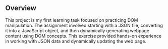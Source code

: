## Overview
This project is my first learning task focused on practicing DOM manipulation. The assignment involved starting with a JSON file, converting it into a JavaScript object, and then dynamically generating webpage content using DOM concepts. This exercise provided hands-on experience in working with JSON data and dynamically updating the web page.
